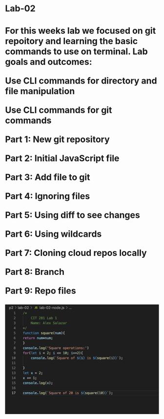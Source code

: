 <h1>Lab-02<h1>
For this weeks lab we focused on git repoitory and learning the basic commands to use on terminal. 
Lab goals and outcomes:

Use CLI commands for directory and file manipulation
  
Use CLI commands for git commands
  
Part 1: New git repository
  
Part 2: Initial JavaScript file
  
Part 3: Add file to git
  
Part 4: Ignoring files
  
Part 5: Using diff to see changes
  
Part 6: Using wildcards
  
Part 7: Cloning cloud repos locally
  
Part 8: Branch
  
Part 9: Repo files
  
![Lab2](lab2.png)
